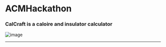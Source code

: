 # ACMHackathon
### CalCraft is a caloire and insulator calculator 
![image]([https://github.com/sierrajanson/ACMHackathon/blob/main/calcraft/src/LogoCalCraft.png](https://github.com/sierrajanson/ACMHackathon/blob/main/LogoCalCraft.png)https://github.com/sierrajanson/ACMHackathon/blob/main/LogoCalCraft.png)
***
